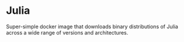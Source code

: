 # Julia

Super-simple docker image that downloads binary distributions of Julia across a wide range of versions and architectures.
